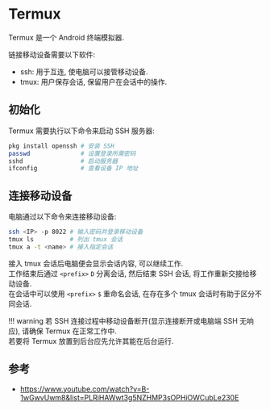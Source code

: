 # Termux

Termux 是一个 Android 终端模拟器.  

链接移动设备需要以下软件:

- ssh: 用于互连, 使电脑可以接管移动设备.
- tmux: 用户保存会话, 保留用户在会话中的操作.

## 初始化

Termux 需要执行以下命令来启动 SSH 服务器:  

```sh
pkg install openssh # 安装 SSH
passwd              # 设置登录所需密码
sshd                # 启动服务器
ifconfig            # 查看设备 IP 地址
```

## 连接移动设备

电脑通过以下命令来连接移动设备:  

```sh
ssh <IP> -p 8022 # 输入密码并登录移动设备
tmux ls          # 列出 tmux 会话
tmux a -t <name> # 接入指定会话
```

接入 tmux 会话后电脑便会显示会话内容, 可以继续工作.  
工作结束后通过 `<prefix>` `D` 分离会话, 然后结束 SSH 会话, 将工作重新交接给移动设备.  
在会话中可以使用 `<prefix>` `$` 重命名会话, 在存在多个 tmux 会话时有助于区分不同会话.  

!!! warning
    若 SSH 连接过程中移动设备断开(显示连接断开或电脑端 SSH 无响应), 请确保 Termux 在正常工作中.  
    若要将 Termux 放置到后台应先允许其能在后台运行.  

## 参考

- <https://www.youtube.com/watch?v=B-1wGwvUwm8&list=PLRiHAWwt3g5NZHMP3sOPHiOWCubLe230E>
